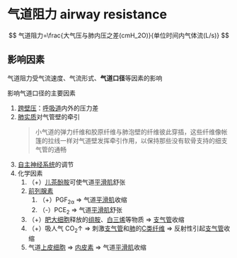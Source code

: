 # 气道阻力 airway resistance

$$
气道阻力=\frac{大气压与肺内压之差(cmH_2O)}{单位时间内气体流(L/s)}
$$

## 影响因素

气道阻力受气流速度、气流形式、**气道口径**等因素的影响

影响气道口径的主要因素
1. [跨壁压](跨壁压.md)：[呼吸道](呼吸道.md)内外的压力差
2. [肺实质](肺实质.md)对气管壁的牵引
   > 小气道的弹力纤维和胶原纤维与肺泡壁的纤维彼此穿插，这些纤维像帐篷的拉线一样对气道壁发挥牵引作用，以保持那些没有软骨支持的细支气管的通畅
3. [自主神经系统](自主神经系统.md)的调节
4. 化学因素
    1. （+）[儿茶酚胺](儿茶酚胺.md)可使气道[平滑肌](平滑肌.md)舒张
    2. [前列腺素](前列腺素.md)
        1. （+）PGF<sub>2α</sub> => 气道[平滑肌](平滑肌.md)收缩
        2. （-）PCE<sub>2</sub> => 气道[平滑肌](平滑肌.md)舒张
    3. （+）[肥大细胞](肥大细胞.md)释放的[组胺](组胺.md)、[白三烯](白三烯.md)等物质 => [支气管](支气管.md)收缩
    4. （+）吸人气 CO<sub>2</sub>↑ => 刺激[支气管](支气管.md)和[肺](肺.md)的[C类纤维](C类纤维.md) => 反射性引起[支气管](支气管.md)收缩
    5. 气道[上皮细胞](上皮细胞.md) => [内皮素](内皮素.md) => 气道[平滑肌](平滑肌.md)收缩

